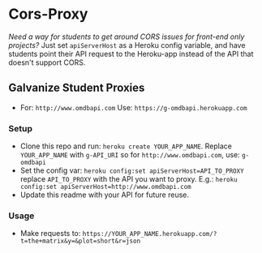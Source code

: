 # Cors-Proxy

*Need a way for students to get around CORS issues for front-end only projects?*
Just set `apiServerHost` as a Heroku config variable, and have students point their API request to the Heroku-app instead of the API that doesn't support CORS.

## Galvanize Student Proxies
  - For: `http://www.omdbapi.com` Use: `https://g-omdbapi.herokuapp.com`

### Setup
  - Clone this repo and run: `heroku create YOUR_APP_NAME`. Replace `YOUR_APP_NAME` with `g-API_URI` so for   `http://www.omdbapi.com`, use: `g-omdbapi`
  - Set the config var: `heroku config:set apiServerHost=API_TO_PROXY` replace `API_TO_PROXY` with the API you want to proxy. E.g.: `heroku config:set apiServerHost=http://www.omdbapi.com`
  - Update this readme with your API for future reuse.

### Usage
  - Make requests to: `https://YOUR_APP_NAME.herokuapp.com/?t=the+matrix&y=&plot=short&r=json`
